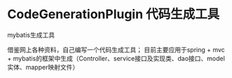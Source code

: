 # CodeGenerationPlugin 代码生成工具
mybatis生成工具

借鉴网上各种资料，自己编写一个代码生成工具；
目前主要应用于spring + mvc + mybatis的框架中生成（Controller、service接口及实现类、dao接口、model实体、mapper映射文件）

